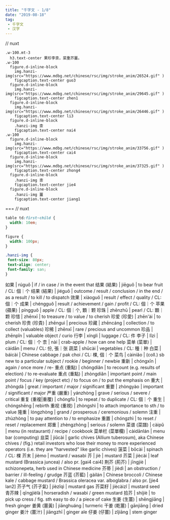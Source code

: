 ```yaml
---
title: "千字文 - 1/8"
date: "2019-08-18"
tag: 
 - 千字文
 - 汉字
---
```

// nuxt

```pug
.w-100.mt-3
  h3.text-center 果珍李柰，菜重芥薑。
.w-100
  figure.d-inline-block
    img.hanzi-img(src="https://www.mdbg.net/chinese/rsc/img/stroke_anim/26524.gif" )
    figcaption.text-center guo3
  figure.d-inline-block
    img.hanzi-img(src="https://www.mdbg.net/chinese/rsc/img/stroke_anim/29645.gif" )
    figcaption.text-center zhen1
  figure.d-inline-block
    img.hanzi-img(src="https://www.mdbg.net/chinese/rsc/img/stroke_anim/26446.gif" )
    figcaption.text-center li3
  figure.d-inline-block
    .hanzi-img 柰
    figcaption.text-center nai4
.w-100
  figure.d-inline-block
    img.hanzi-img(src="https://www.mdbg.net/chinese/rsc/img/stroke_anim/33756.gif" )
    figcaption.text-center cai4
  figure.d-inline-block
    img.hanzi-img(src="https://www.mdbg.net/chinese/rsc/img/stroke_anim/37325.gif" )
    figcaption.text-center zhong4
  figure.d-inline-block
    .hanzi-img 柰
    figcaption.text-center jie4
  figure.d-inline-block
    .hanzi-img 薑
    figcaption.text-center jiang1
```

===
// nuxt

```css
table td:first-child {
  width: 10em;
}

figure {
  width: 100px;
}

.hanzi-img {
 font-size: 80px;
 text-align: center;
 font-family: san;
}
```

如果 | rúguǒ | if / in case / in the event that
结果 (結果) | jiēguǒ | to bear fruit / CL: 個｜个
结果 (結果) | jiéguǒ | outcome / result / conclusion / in the end / as a result / to kill / to dispatch
效果 | xiàoguǒ | result / effect / quality / CL: 個｜个
成果 | chéngguǒ | result / achievement / gain / profit / CL: 個｜个
苹果 (蘋果) | píngguǒ | apple / CL: 個｜个, 顆｜颗
珍珠 | zhēnzhū | pearl / CL: 顆｜颗
珍惜 | zhēnxī | to treasure / to value / to cherish
珍爱 (珍愛) | zhēn'ài | to cherish
珍贵 (珍貴) | zhēnguì | precious
珍藏 | zhēncáng | collection / to collect (valuables)
珍稀 | zhēnxī | rare / precious and uncommon
珍品 | zhēnpǐn | valuable object / curio
行李 | xíngli | luggage / CL: 件
李子 | lǐzi | plum / CL: 個｜个
柰 | nài | crab-apple / how can one help
菜单 (菜單) | càidān | menu / CL: 份, 張｜张
蔬菜 | shūcài | vegetables / CL: 種｜种
白菜 | báicài | Chinese cabbage / pak choi / CL: 棵, 個｜个
菜鸟 | càiniǎo | (coll.) sb new to a particular subject / rookie / beginner / newbie
重新 | chóngxīn | again / once more / re-
重点 (重點) | chóngdiǎn | to recount (e.g. results of election) / to re-evaluate
重点 (重點) | zhòngdiǎn | important point / main point / focus / key (project etc) / to focus on / to put the emphasis on
重大 | zhòngdà | great / important / major / significant
重要 | zhòngyào | important / significant / major
严重 (嚴重) | yánzhòng | grave / serious / severe / critical
重复 (重複|重覆) | chóngfù | to repeat / to duplicate / CL: 個｜个
重生 | chóngshēng | rebirth
重视 (重視) | zhòngshì | to attach importance to sth / to value
隆重 | lóngzhòng | grand / prosperous / ceremonious / solemn
注重 | zhùzhòng | to pay attention to / to emphasize
重置 | chóngzhì | to reset / reset / replacement
郑重 | zhèngzhòng | serious / solemn
菜谱 (菜譜) | càipǔ | menu (in restaurant) / recipe / cookbook
菜单栏 (菜單欄) | càidānlán | menu bar (computing)
韭菜 | jiǔcài | garlic chives (Allium tuberosum), aka Chinese chives / (fig.) retail investors who lose their money to more experienced operators (i.e. they are "harvested" like garlic chives)
菠菜 | bōcài | spinach / CL: 棵
芥末 | jièmo | mustard / wasabi
芥 | jiè | mustard
芥菜 | jiècài | leaf mustard (Brassica juncea) / also pr. [gai4 cai4]
荆芥 (荊芥) | jīngjiè | schizonepeta, herb used in Chinese medicine
芥蒂 | jièdì | an obstruction / barrier / ill-feeling / grudge
芥蓝 (芥藍) | gàilán | Chinese broccoli / Chinese kale / cabbage mustard / Brassica oleracea var. alboglabra / also pr. [jie4 lan2]
芥子气 (芥子氣) | jièzǐqì | mustard gas
芥菜籽 | jiècàizǐ | mustard seed
青芥辣 | qīngjièlà | horseradish / wasabi / green mustard
拾芥 | shíjiè | to pick up cress / fig. sth easy to do / a piece of cake
生姜 (生薑) | shēngjiāng | fresh ginger
姜黄 (薑黃) | jiānghuáng | turmeric
干姜 (乾薑) | gānjiāng | dried ginger
姜汁 (薑汁) | jiāngzhī | ginger ale
仔姜 (仔薑) | zǐjiāng | stem ginger
